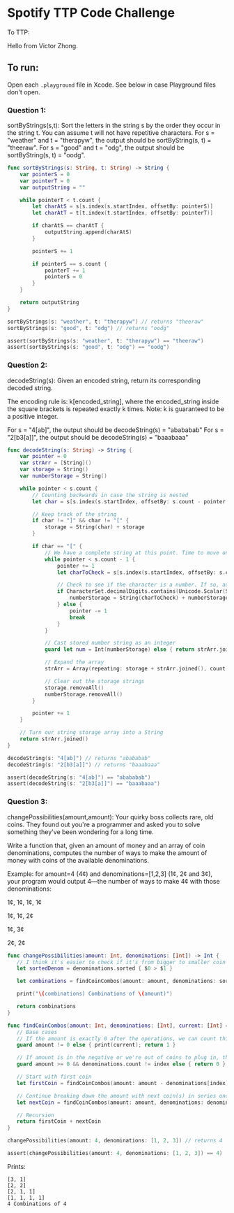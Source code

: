 # Spotify TTP Code Challenge
To TTP: 

Hello from Victor Zhong.


## To run:
Open each `.playground` file in Xcode.
See below in case Playground files don't open.

### Question 1:

sortByStrings(s,t): Sort the letters in the string s by the order they occur in the string t. You can assume t will not have repetitive characters. For s = "weather" and t = "therapyw", the output should be sortByString(s, t) = "theeraw". For s = "good" and t = "odg", the output should be sortByString(s, t) = "oodg".

```swift
func sortByStrings(s: String, t: String) -> String {
    var pointerS = 0
    var pointerT = 0
    var outputString = ""

    while pointerT < t.count {
        let charAtS = s[s.index(s.startIndex, offsetBy: pointerS)]
        let charAtT = t[t.index(t.startIndex, offsetBy: pointerT)]

        if charAtS == charAtT {
            outputString.append(charAtS)
        }

        pointerS += 1

        if pointerS == s.count {
            pointerT += 1
            pointerS = 0
        }
    }

    return outputString
}

sortByStrings(s: "weather", t: "therapyw") // returns "theeraw"
sortByStrings(s: "good", t: "odg") // returns "oodg"

assert(sortByStrings(s: "weather", t: "therapyw") == "theeraw")
assert(sortByStrings(s: "good", t: "odg") == "oodg")
```

### Question 2:

decodeString(s): Given an encoded string, return its corresponding decoded string.

The encoding rule is: k[encoded_string], where the encoded_string inside the square brackets is repeated exactly k times. Note: k is guaranteed to be a positive integer.

For s = "4[ab]", the output should be decodeString(s) = "abababab"
For s = "2[b3[a]]", the output should be decodeString(s) = "baaabaaa"

```swift
func decodeString(s: String) -> String {
    var pointer = 0
    var strArr = [String]()
    var storage = String()
    var numberStorage = String()

    while pointer < s.count {
        // Counting backwards in case the string is nested
        let char = s[s.index(s.startIndex, offsetBy: s.count - pointer - 1)]

        // Keep track of the string
        if char != "]" && char != "[" {
            storage = String(char) + storage
        }

        if char == "[" {
            // We have a complete string at this point. Time to move on and find the number. Check the integer.
            while pointer < s.count - 1 {
                pointer += 1
                let charToCheck = s[s.index(s.startIndex, offsetBy: s.count - pointer - 1)]

                // Check to see if the character is a number. If so, add it to our number storage string. If not, uncheck and continue with the operation.
                if CharacterSet.decimalDigits.contains(Unicode.Scalar(String(charToCheck))!) {
                    numberStorage = String(charToCheck) + numberStorage
                } else {
                    pointer -= 1
                    break
                }
            }

            // Cast stored number string as an integer
            guard let num = Int(numberStorage) else { return strArr.joined() }

            // Expand the array
            strArr = Array(repeating: storage + strArr.joined(), count: num)

            // Clear out the storage strings
            storage.removeAll()
            numberStorage.removeAll()
        }

        pointer += 1
    }

    // Turn our string storage array into a String
    return strArr.joined()
}

decodeString(s: "4[ab]") // returns "abababab"
decodeString(s: "2[b3[a]]") // returns "baaabaaa"

assert(decodeString(s: "4[ab]") == "abababab")
assert(decodeString(s: "2[b3[a]]") == "baaabaaa")
```

### Question 3:

changePossibilities(amount,amount): Your quirky boss collects rare, old coins. They found out you're a programmer and asked you to solve something they've been wondering for a long time.

 Write a function that, given an amount of money and an array of coin denominations, computes the number of ways to make the amount of money with coins of the available denominations.

 Example: for amount=4 (4¢) and denominations=[1,2,3] (1¢, 2¢ and 3¢), your program would output 4—the number of ways to make 4¢ with those denominations:

 1¢, 1¢, 1¢, 1¢
 
 1¢, 1¢, 2¢
 
 1¢, 3¢
 
 2¢, 2¢
 
 ```swift
 func changePossibilities(amount: Int, denominations: [Int]) -> Int {
    // I think it's easier to check if it's from bigger to smaller coin sizes
    let sortedDenom = denominations.sorted { $0 > $1 }

    let combinations = findCoinCombos(amount: amount, denominations: sortedDenom)

    print("\(combinations) Combinations of \(amount)")

    return combinations
}

func findCoinCombos(amount: Int, denominations: [Int], current: [Int] = [], index: Int = 0) -> Int {
    // Base cases
    // If the amount is exactly 0 after the operations, we can count this as a valid combo
    guard amount != 0 else { print(current); return 1 }

    // If amount is in the negative or we're out of coins to plug in, this isn't a valid combo
    guard amount >= 0 && denominations.count != index else { return 0 }

    // Start with first coin
    let firstCoin = findCoinCombos(amount: amount - denominations[index], denominations: denominations, current: current + [denominations[index]], index: index)

    // Continue breaking down the amount with next coin(s) in series once current coin is bigger than amount
    let nextCoin = findCoinCombos(amount: amount, denominations: denominations, current: current, index: index + 1)

    // Recursion
    return firstCoin + nextCoin
}

changePossibilities(amount: 4, denominations: [1, 2, 3]) // returns 4

assert(changePossibilities(amount: 4, denominations: [1, 2, 3]) == 4)
```

Prints:
```
[3, 1]
[2, 2]
[2, 1, 1]
[1, 1, 1, 1]
4 Combinations of 4
```